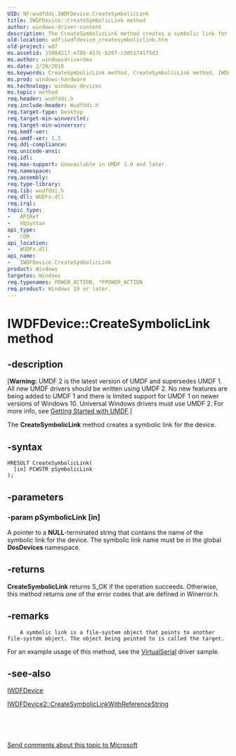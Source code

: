 ```yaml
---
UID: NF:wudfddi.IWDFDevice.CreateSymbolicLink
title: IWDFDevice::CreateSymbolicLink method
author: windows-driver-content
description: The CreateSymbolicLink method creates a symbolic link for the device.
old-location: wdf\iwdfdevice_createsymboliclink.htm
old-project: wdf
ms.assetid: 15984217-e789-457c-b20f-c3d51741f5d3
ms.author: windowsdriverdev
ms.date: 2/26/2018
ms.keywords: CreateSymbolicLink method, CreateSymbolicLink method, IWDFDevice interface, CreateSymbolicLink,IWDFDevice.CreateSymbolicLink, IWDFDevice, IWDFDevice interface, CreateSymbolicLink method, IWDFDevice::CreateSymbolicLink, UMDFDeviceObjectRef_20b93e0a-a676-44f7-bbd0-d2749dd7a0b8.xml, umdf.iwdfdevice_createsymboliclink, wdf.iwdfdevice_createsymboliclink, wudfddi/IWDFDevice::CreateSymbolicLink
ms.prod: windows-hardware
ms.technology: windows-devices
ms.topic: method
req.header: wudfddi.h
req.include-header: Wudfddi.h
req.target-type: Desktop
req.target-min-winverclnt: 
req.target-min-winversvr: 
req.kmdf-ver: 
req.umdf-ver: 1.5
req.ddi-compliance: 
req.unicode-ansi: 
req.idl: 
req.max-support: Unavailable in UMDF 2.0 and later.
req.namespace: 
req.assembly: 
req.type-library: 
req.lib: wudfddi.h
req.dll: WUDFx.dll
req.irql: 
topic_type:
-	APIRef
-	kbSyntax
api_type:
-	COM
api_location:
-	WUDFx.dll
api_name:
-	IWDFDevice.CreateSymbolicLink
product: Windows
targetos: Windows
req.typenames: POWER_ACTION, *PPOWER_ACTION
req.product: Windows 10 or later.
---
```


# IWDFDevice::CreateSymbolicLink method


## -description


<p class="CCE_Message">[<b>Warning:</b> UMDF 2 is the latest version of UMDF and supersedes UMDF 1.  All new UMDF drivers should be written using UMDF 2.  No new features are being added to UMDF 1 and there is limited support for UMDF 1 on newer versions of Windows 10.  Universal Windows drivers must use UMDF 2.  For more info, see <a href="https://docs.microsoft.com/en-us/windows-hardware/drivers/wdf/getting-started-with-umdf-version-2">Getting Started with UMDF</a>.]

The <b>CreateSymbolicLink</b> method creates a symbolic link for the device.


## -syntax


````
HRESULT CreateSymbolicLink(
  [in] PCWSTR pSymbolicLink
);
````


## -parameters




### -param pSymbolicLink [in]

A pointer to a <b>NULL</b>-terminated string that contains the name of the symbolic link for the device. The symbolic link name must be in the global <b>DosDevices</b> namespace.


## -returns



<b>CreateSymbolicLink</b> returns S_OK if the operation succeeds. Otherwise, this method returns one of the error codes that are defined in Winerror.h.




## -remarks




        A symbolic link is a file-system object that points to another file-system object. The object being pointed to is called the target.

For an example usage of this method, see the <a href="http://go.microsoft.com/fwlink/p/?LinkId=617963">VirtualSerial</a> driver sample.




## -see-also

<a href="..\wudfddi\nn-wudfddi-iwdfdevice.md">IWDFDevice</a>



<a href="https://msdn.microsoft.com/library/windows/hardware/ff556932">IWDFDevice2::CreateSymbolicLinkWithReferenceString</a>



 

 

<a href="mailto:wsddocfb@microsoft.com?subject=Documentation%20feedback [wdf\wdf]:%20IWDFDevice::CreateSymbolicLink method%20 RELEASE:%20(2/26/2018)&amp;body=%0A%0APRIVACY STATEMENT%0A%0AWe use your feedback to improve the documentation. We don't use your email address for any other purpose, and we'll remove your email address from our system after the issue that you're reporting is fixed. While we're working to fix this issue, we might send you an email message to ask for more info. Later, we might also send you an email message to let you know that we've addressed your feedback.%0A%0AFor more info about Microsoft's privacy policy, see http://privacy.microsoft.com/en-us/default.aspx." title="Send comments about this topic to Microsoft">Send comments about this topic to Microsoft</a>

